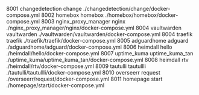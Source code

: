 8001 changedetection change ./changedetection/change/docker-compose.yml
8002 homebox homebox ./homebox/homebox/docker-compose.yml
8003 nginx_proxy_manager nginx ./nginx_proxy_manager/nginx/docker-compose.yml
8004 vaultwarden vaultwarden ./vaultwarden/vaultwarden/docker-compose.yml
8004 traefik traefik ./traefik/traefik/docker-compose.yml
8005 adguardhome adguard ./adguardhome/adguard/docker-compose.yml
8006 heimdall hello ./heimdall/hello/docker-compose.yml
8007 uptime_kuma uptime_kuma_tan ./uptime_kuma/uptime_kuma_tan/docker-compose.yml
8008 heimdall rtv ./heimdall/rtv/docker-compose.yml
8009 tautulli tautullli ./tautulli/tautullli/docker-compose.yml
8010 overseerr request ./overseerr/request/docker-compose.yml
8011 homepage start ./homepage/start/docker-compose.yml
